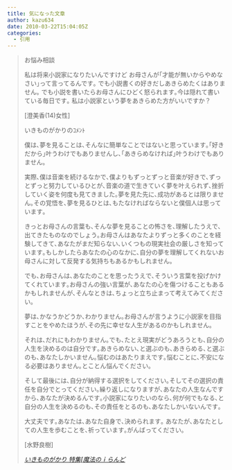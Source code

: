 ```yaml
---
title: 気になった文章
author: kazu634
date: 2010-03-22T15:04:05Z
categories:
  - 引用
---
```

<div class="section">
<blockquote title="いきものがかり 特集[魔法のｉらんど]" cite="http://ip.tosp.co.jp/p.asp?i=MF_FE056_g_2">
<p>
      お悩み相談
</p>

<p>
      私は将来小説家になりたいんですけど お母さんが｢才能が無いからやめなさい｣って言ってるんです｡ でも小説書くの好きだしあきらめたくはありません｡ でも小説を書いたらお母さんにひどく怒られます｡今は隠れて書いている毎日です｡ 私は小説家という夢をあきらめた方がいいですか？
</p>

<p>
      [澄美香(14)女性]
</p>

<p>
      いきものがかりのｺﾒﾝﾄ
</p>

<p>
      僕は､夢を見ることは､そんなに簡単なことではないと思っています｡｢好きだから｣叶うわけでもありませんし､｢あきらめなければ｣叶うわけでもありません｡
</p>

<p>
      実際､僕は音楽を続けるなかで､僕よりもずっとずっと音楽が好きで､ずっとずっと努力しているひとが､音楽の道で生きていく夢を叶えられず､挫折していく姿を何度も見てきました｡夢を見た先に､成功があるとは限りません｡その覚悟を､夢を見るひとは､もたなければならないと僕個人は思っています｡
</p>

<p>
      きっとお母さんの言葉も､そんな夢を見ることの怖さを､理解したうえで､出てきたものなのでしょう｡お母さんはあなたよりずっと多くのことを経験してきて､あなたがまだ知らない､いくつもの現実社会の厳しさを知っています｡もしかしたらあなたの心のなかに､自分の夢を理解してくれないお母さんに対して反発する気持ちもあるかもしれません｡
</p>

<p>
      でも､お母さんは､あなたのことを思ったうえで､そういう言葉を投げかけてくれています｡お母さんの強い言葉が､あなたの心を傷つけることもあるかもしれませんが､そんなときは､ちょっと立ち止まって考えてみてください｡
</p>

<p>
      夢は､かなうかどうか､わかりません｡お母さんが言うように小説家を目指すことをやめたほうが､その先に幸せな人生があるのかもしれません｡
</p>

<p>
      それは､だれにもわかりません｡でも､たとえ現実がどうあろうとも､自分の人生を決めるのは自分です｡あきらめない､と選ぶのも､あきらめる､と選ぶのも､あなたしかいません｡悩むのはあたりまえです｡悩むことに､不安になる必要はありません｡とことん悩んでください｡
</p>

<p>
      そして最後には､自分が納得する選択をしてください｡そしてその選択の責任を自分でとってください｡繰り返しになりますが､あなたの人生なんですから､あなたが決めるんです｡小説家になりたいのなら､何が何でもなる､と自分の人生を決めるのも､その責任をとるのも､あなたしかいないんです｡
</p>

<p>
      大丈夫です｡あなたは､あなた自身で､決められます｡ あなたが､あなたとしての人生を歩むことを､祈っています｡がんばってください｡
</p>

<p>
      [水野良樹]
</p>

<p>
<cite><a href="http://ip.tosp.co.jp/p.asp?i=MF_FE056_g_2" onclick="__gaTracker('send', 'event', 'outbound-article', 'http://ip.tosp.co.jp/p.asp?i=MF_FE056_g_2', 'いきものがかり 特集&#091;魔法のｉらんど');" target="_blank">いきものがかり 特集&#91;魔法のｉらんど</a></cite>
</p>
</blockquote>
</div>
